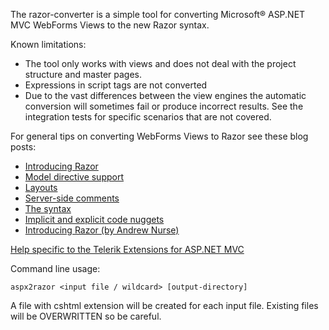 The razor-converter is a simple tool for converting Microsoft&reg; ASP.NET MVC WebForms Views to the new Razor syntax.

Known limitations:

* The tool only works with views and does not deal with the project structure and master pages.
* Expressions in script tags are not converted
* Due to the vast differences between the view engines the automatic conversion will sometimes fail or produce incorrect results. See the integration tests for specific scenarios that are not covered.

For general tips on converting WebForms Views to Razor see these blog posts:

* [Introducing Razor](http://weblogs.asp.net/scottgu/archive/2010/07/02/introducing-razor.aspx)
* [Model directive support](http://weblogs.asp.net/scottgu/archive/2010/10/19/asp-net-mvc-3-new-model-directive-support-in-razor.aspx)
* [Layouts](http://weblogs.asp.net/scottgu/archive/2010/10/22/asp-net-mvc-3-layouts.aspx)
* [Server-side comments](http://weblogs.asp.net/scottgu/archive/2010/11/12/asp-net-mvc-3-server-side-comments-with-razor.aspx)
* [The <text> syntax](http://weblogs.asp.net/scottgu/archive/2010/12/15/asp-net-mvc-3-razor-s-and-lt-text-gt-syntax.aspx)
* [Implicit and explicit code nuggets](http://weblogs.asp.net/scottgu/archive/2010/12/16/asp-net-mvc-3-implicit-and-explicit-code-nuggets-with-razor.aspx)
* [Introducing Razor (by Andrew Nurse)](http://blog.andrewnurse.net/2010/07/03/IntroducingRazorNdashANewViewEngineForASPNet.aspx)

[Help specific to the Telerik Extensions for ASP.NET MVC](http://www.telerik.com/help/aspnet-mvc/using-with-the-razor-view-engine.html)

Command line usage:

`aspx2razor <input file / wildcard> [output-directory]`

A file with cshtml extension will be created for each input file.
Existing files will be OVERWRITTEN so be careful.
